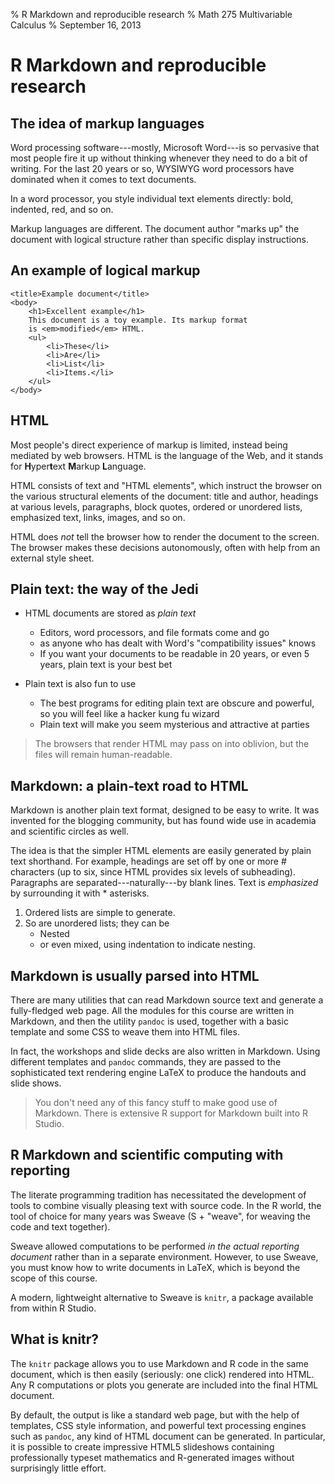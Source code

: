 % R Markdown and reproducible research
% Math 275 Multivariable Calculus
% September 16, 2013 <!-- day 05 -->

# R Markdown and reproducible research

## The idea of markup languages

Word processing software---mostly, Microsoft Word---is so pervasive that most people fire it up without thinking whenever they need to do a bit of writing. For the last 20 years or so, WYSIWYG word processors have dominated when it comes to text documents.

In a word processor, you style individual text elements directly: bold, indented, red, and so on.

Markup languages are different. The document author "marks up" the document with logical structure rather than specific display instructions.

## An example of logical markup

    <title>Example document</title>
    <body>
        <h1>Excellent example</h1>
        This document is a toy example. Its markup format
        is <em>modified</em> HTML.
        <ul>
            <li>These</li>
            <li>Are</li>
            <li>List</li>
            <li>Items.</li>
        </ul>
    </body>

## HTML

Most people's direct experience of markup is limited, instead being mediated by web browsers. HTML is the language of the Web, and it stands for **H**yper**t**ext **M**arkup **L**anguage. 

HTML consists of text and "HTML elements", which instruct the browser on the various structural elements of the document: title and author, headings at various levels, paragraphs, block quotes, ordered or unordered lists, emphasized text, links, images, and so on.

HTML does *not* tell the browser how to render the document to the screen. The browser makes these decisions autonomously, often with help from an external style sheet.

## Plain text: the way of the Jedi

* HTML documents are stored as *plain text*
    * Editors, word processors, and file formats come and go
    * as anyone who has dealt with Word's "compatibility issues" knows
    * If you want your documents to be readable in 20 years, or even 5 years, plain text is your best bet

* Plain text is also fun to use
    * The best programs for editing plain text are obscure and powerful, so you will feel like a hacker kung fu wizard
    * Plain text will make you seem mysterious and attractive at parties

> The browsers that render HTML may pass on into oblivion, but the files will remain human-readable.

## Markdown: a plain-text road to HTML

Markdown is another plain text format, designed to be easy to write. It was invented for the blogging community, but has found wide use in academia and scientific circles as well.

The idea is that the simpler HTML elements are easily generated by plain text shorthand. For example, headings are set off by one or more # characters (up to six, since HTML provides six levels of subheading). Paragraphs are separated---naturally---by blank lines. Text is *emphasized* by surrounding it with * asterisks.

1. Ordered lists are simple to generate.
2. So are unordered lists; they can be
    * Nested
    * or even mixed, using indentation to indicate nesting.

## Markdown is usually parsed into HTML

There are many utilities that can read Markdown source text and generate a fully-fledged web page. All the modules for this course are written in Markdown, and then the utility ```pandoc``` is used, together with a basic template and some CSS to weave them into HTML files. 

In fact, the workshops and slide decks are also written in Markdown. Using different templates and ```pandoc``` commands, they are passed to the sophisticated text rendering engine LaTeX to produce the handouts and slide shows.

> You don't need any of this fancy stuff to make good use of Markdown.
> There is extensive R support for Markdown built into R Studio.

## R Markdown and scientific computing with reporting

The literate programming tradition has necessitated the development of tools to combine visually pleasing text with source code. In the R world, the tool of choice for many years was Sweave (S + "weave", for weaving the code and text together).

Sweave allowed computations to be performed *in the actual reporting document* rather than in a separate environment. However, to use Sweave, you must know how to write documents in LaTeX, which is beyond the scope of this course.

A modern, lightweight alternative to Sweave is ```knitr```, a package available from within R Studio.

## What is knitr?

The ```knitr``` package allows you to use Markdown and R code in the same document, which is then easily (seriously: one click) rendered into HTML. Any R computations or plots you generate are included into the final HTML document.

By default, the output is like a standard web page, but with the help of templates, CSS style information, and powerful text processing engines such as ```pandoc```, any kind of HTML document can be generated. In particular, it is possible to create impressive HTML5 slideshows containing professionally typeset mathematics and R-generated images without surprisingly little effort.
